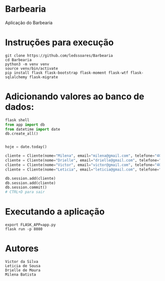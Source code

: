 # Barbearia
Aplicação do Barbearia

# Instruções para execução
```
git clone https://github.com/ledssoares/Barbearia
cd Barbearia
python3 -m venv venv
source venv/bin/activate
pip install flask flask-bootstrap flask-moment flask-wtf flask-sqlalchemy flask-migrate
```
# Adicionando valores ao banco de dados:

```python
flask shell
from app import db
from datetime import date
db.create_all()


hoje = date.today()

cliente = Cliente(nome="Milena", email="milena@gmail.com", telefone="40028922", data_de_nascimento=hoje)
cliente = Cliente(nome="Drielle", email="drielle@gmail.com", telefone="40028923", data_de_nascimento=hoje)
cliente = Cliente(nome="Victor", email="victor@gmail.com", telefone="40028924", data_de_nascimento=hoje)
cliente = Cliente(nome="Leticia", email="leticia@gmail.com", telefone="40028925", data_de_nascimento=hoje)

db.session.add(cliente)
db.session.add(cliente)
db.session.commit()
# CTRL+D para sair
```
# Executando a aplicação

```
export FLASK_APP=app.py
flask run -p 8080
```

# Autores
```
Victor da Silva 
Leticia de Sousa
Drielle de Moura
Milena Batista
```
